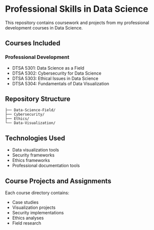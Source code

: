 # Professional Skills in Data Science

This repository contains coursework and projects from my professional development courses in Data Science.

## Courses Included

### Professional Development
- DTSA 5301: Data Science as a Field
- DTSA 5302: Cybersecurity for Data Science
- DTSA 5303: Ethical Issues in Data Science
- DTSA 5304: Fundamentals of Data Visualization

## Repository Structure

```
├── Data-Science-Field/
├── Cybersecurity/
├── Ethics/
└── Data-Visualization/
```

## Technologies Used
- Data visualization tools
- Security frameworks
- Ethics frameworks
- Professional documentation tools

## Course Projects and Assignments
Each course directory contains:
- Case studies
- Visualization projects
- Security implementations
- Ethics analyses
- Field research

